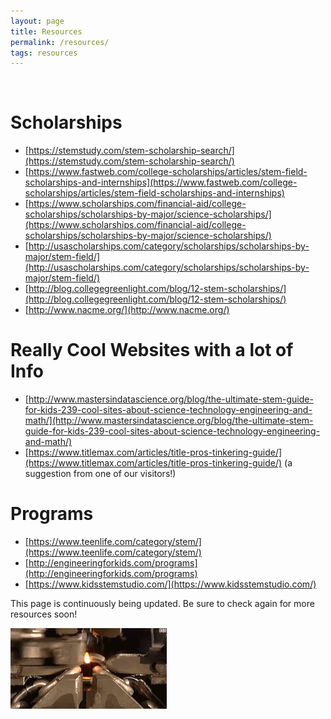 ```yaml
---
layout: page
title: Resources
permalink: /resources/
tags: resources
---
```

﻿
# Scholarships
* [https://stemstudy.com/stem-scholarship-search/](https://stemstudy.com/stem-scholarship-search/)
* [https://www.fastweb.com/college-scholarships/articles/stem-field-scholarships-and-internships](https://www.fastweb.com/college-scholarships/articles/stem-field-scholarships-and-internships)
* [https://www.scholarships.com/financial-aid/college-scholarships/scholarships-by-major/science-scholarships/](https://www.scholarships.com/financial-aid/college-scholarships/scholarships-by-major/science-scholarships/)
* [http://usascholarships.com/category/scholarships/scholarships-by-major/stem-field/](http://usascholarships.com/category/scholarships/scholarships-by-major/stem-field/)
* [http://blog.collegegreenlight.com/blog/12-stem-scholarships/](http://blog.collegegreenlight.com/blog/12-stem-scholarships/)
* [http://www.nacme.org/](http://www.nacme.org/)


# Really Cool Websites with a lot of Info 
* [http://www.mastersindatascience.org/blog/the-ultimate-stem-guide-for-kids-239-cool-sites-about-science-technology-engineering-and-math/](http://www.mastersindatascience.org/blog/the-ultimate-stem-guide-for-kids-239-cool-sites-about-science-technology-engineering-and-math/)
* [https://www.titlemax.com/articles/title-pros-tinkering-guide/](https://www.titlemax.com/articles/title-pros-tinkering-guide/) (a suggestion from one of our visitors!)

# Programs 
* [https://www.teenlife.com/category/stem/](https://www.teenlife.com/category/stem/)
* [http://engineeringforkids.com/programs](http://engineeringforkids.com/programs)
* [https://www.kidsstemstudio.com/](https://www.kidsstemstudio.com/)


This page is continuously being updated. Be sure to check again for more resources soon!

![alt text](/images/how-its-made.gif "How it's made gif")

